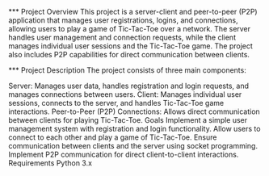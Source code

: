 *** Project Overview 
This project is a server-client and peer-to-peer (P2P) application that manages user registrations, logins, and connections, allowing users to play a game of Tic-Tac-Toe over a network. The server handles user management and connection requests, while the client manages individual user sessions and the Tic-Tac-Toe game. The project also includes P2P capabilities for direct communication between clients.

*** Project Description
The project consists of three main components:

Server: Manages user data, handles registration and login requests, and manages connections between users.
Client: Manages individual user sessions, connects to the server, and handles Tic-Tac-Toe game interactions.
Peer-to-Peer (P2P) Connections: Allows direct communication between clients for playing Tic-Tac-Toe.
Goals
Implement a simple user management system with registration and login functionality.
Allow users to connect to each other and play a game of Tic-Tac-Toe.
Ensure communication between clients and the server using socket programming.
Implement P2P communication for direct client-to-client interactions.
Requirements
Python 3.x
